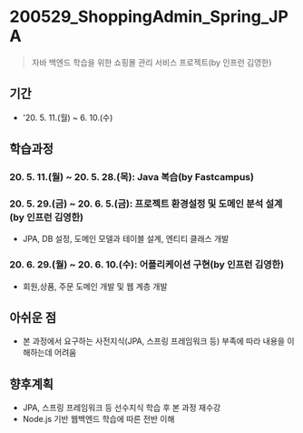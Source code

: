 
# 200529_ShoppingAdmin_Spring_JPA
> 자바 백엔드 학습을 위한 쇼핑몰 관리 서비스 프로젝트(by 인프런 김영한)

## 기간
* '20. 5. 11.(월) ~ 6. 10.(수)

## 학습과정
### 20. 5. 11.(월) ~ 20. 5. 28.(목): Java 복습(by Fastcampus)
### 20. 5. 29.(금) ~ 20. 6. 5.(금): 프로젝트 환경설정 및 도메인 분석 설계(by 인프런 김영한)
* JPA, DB 설정, 도메인 모델과 테이블 설계, 엔티티 클래스 개발 
### 20. 6. 29.(월) ~ 20. 6. 10.(수): 어플리케이션 구현(by 인프런 김영한)
* 회원,상품, 주문 도메인 개발 및 웹 계층 개발

## 아쉬운 점
* 본 과정에서 요구하는 사전지식(JPA, 스프링 프레임워크 등) 부족에 따라 내용을 이해하는데 어려움 

## 향후계획
* JPA, 스프링 프레임워크 등 선수지식 학습 후 본 과정 재수강
* Node.js 기반 웹백엔드 학습에 따른 전반 이해

